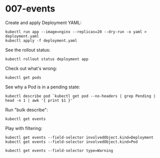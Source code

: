 # 007-events

Create and apply Deployment YAML:
```
kubectl run app --image=nginx --replicas=20 --dry-run -o yaml > deployment.yaml
kubectl apply -f deployment.yaml
```

See the rollout status:
```
kubectl rollout status deployment app
```

Check out what's wrong:
```
kubectl get pods
```

See why a Pod is in a pending state:
```
kubectl describe pod `kubectl get pod --no-headers | grep Pending | head -n 1 | awk '{ print $1 }'`
```

Run "bulk describe":
```
kubectl get events
```

Play with filtering:
```
kubectl get events --field-selector involvedObject.kind=Deployment
kubectl get events --field-selector involvedObject.kind=Pod

kubectl get events --field-selector type=Warning
```
